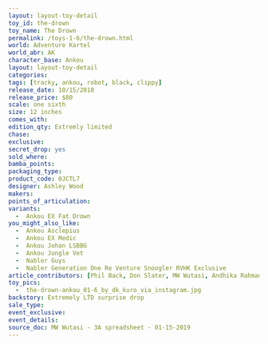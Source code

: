 ```yaml
---
layout: layout-toy-detail 
toy_id: the-drown
toy_name: The Drown
permalink: /toys-1-6/the-drown.html
world: Adventure Kartel
world_abr: AK
character_base: Ankou
layout: layout-toy-detail
categories: 
tags: [tracky, ankou, robot, black, clippy]
release_date: 10/15/2010
release_price: $80 
scale: one sixth
size: 12 inches
comes_with: 
edition_qty: Extremly limited
chase: 
exclusive: 
secret_drop: yes
sold_where: 
bamba_points: 
packaging_type: 
product_code: 0JCTL7
designer: Ashley Wood
makers: 
points_of_articulation: 
variants: 
  -  Ankou EX Fat Drown
you_might_also_like: 
  -  Ankou Asclepius
  -  Ankou EX Medic
  -  Ankou Johan LSBBG
  -  Ankou Jungle Vet
  -  Nabler Guys
  -  Nabler Generation One Re Venture Snoogler RVHK Exclusive
article_contributors: [Phil Back, Don Slater, MW Wutasi, Andhika Rahmaditya]
toy_pics: 
  -  the-drown-ankou_01-6_by_dk_kuro_via_instagram.jpg
backstory: Extremely LTD surprise drop
sale_type: 
event_exclusive: 
event_details: 
source_doc: MW Wutasi - 3A spreadsheet - 01-15-2019
---
```

